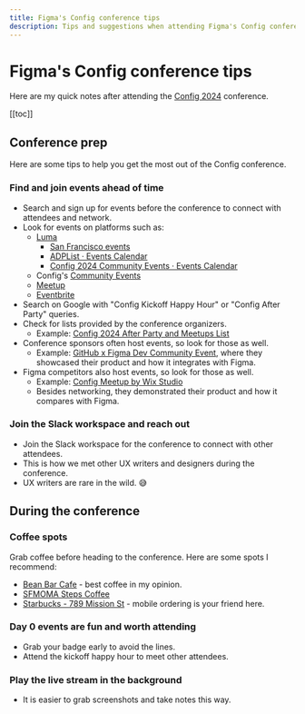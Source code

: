 ```yaml
---
title: Figma's Config conference tips
description: Tips and suggestions when attending Figma's Config conference.
---
```


# Figma's Config conference tips

Here are my quick notes after attending the [Config 2024](https://youtube.com/playlist?list=PLXDU_eVOJTx402DljIPagaDKLibF-qfF0&feature=shared) conference.

[[toc]]


## Conference prep

Here are some tips to help you get the most out of the Config conference.


### Find and join events ahead of time

* Search and sign up for events before the conference to connect with attendees and network.
* Look for events on platforms such as:
  * [Luma](https://lu.ma/discover)
    * [San Francisco events](https://lu.ma/sf)
    * [ADPList · Events Calendar](https://lu.ma/adplistcommunity?k=c)
    * [Config 2024 Community Events · Events Calendar](https://lu.ma/config2024)
  * Config's [Community Events](https://config.figma.com/community-events)
  * [Meetup](https://www.meetup.com/)
  * [Eventbrite](https://www.eventbrite.com/)
* Search on Google with "Config Kickoff Happy Hour" or "Config After Party" queries.
* Check for lists provided by the conference organizers.
  * Example: [Config 2024 After Party and Meetups List](https://johnrodrigues.substack.com/p/config-2024-after-party-and-meetups)
* Conference sponsors often host events, so look for those as well.
  * Example: [GitHub x Figma Dev Community Event](https://githubday0.splashthat.com/), where they showcased their product and how it integrates with Figma.
* Figma competitors also host events, so look for those as well.
  * Example: [Config Meetup by Wix Studio](https://www.postconfigparty.com/)
  * Besides networking, they demonstrated their product and how it compares with Figma.


### Join the Slack workspace and reach out

* Join the Slack workspace for the conference to connect with other attendees.
* This is how we met other UX writers and designers during the conference.
* UX writers are rare in the wild. 😅


## During the conference


### Coffee spots

Grab coffee before heading to the conference. Here are some spots I recommend:
* [Bean Bar Cafe](https://maps.app.goo.gl/VA3MK2GYsk35F2Ue6) - best coffee in my opinion.
* [SFMOMA Steps Coffee](https://maps.app.goo.gl/9cPANQ3ehjReRufd9)
* [Starbucks - 789 Mission St](https://maps.app.goo.gl/B3382mHnn7myBab38) - mobile ordering is your friend here.


### Day 0 events are fun and worth attending

* Grab your badge early to avoid the lines.
* Attend the kickoff happy hour to meet other attendees.


### Play the live stream in the background

* It is easier to grab screenshots and take notes this way.
